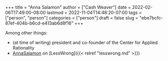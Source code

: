 +++
title = "Anna Salamon"
author = ["Cash Weaver"]
date = 2022-02-06T17:49:00-08:00
lastmod = 2022-11-04T14:48:20-07:00
tags = ["person", "person"]
categories = ["person"]
draft = false
slug = "ebe7bcfc-87ef-404b-b6cd-e413ab6d8f16"
+++

Among other things:

-   (at time of writing) president and co-founder of the Center for Applied Rationality
-   [AnnaSalamon](https://www.lesswrong.com/users/annasalamon) on [LessWrong]({{< relref "lesswrong.md" >}})
